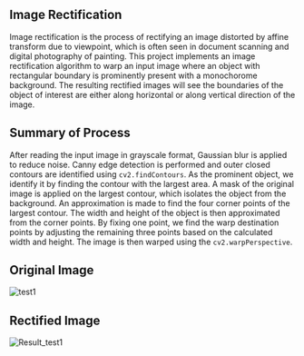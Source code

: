 ## Image Rectification

Image rectification is the process of rectifying an image distorted by affine transform due to viewpoint, which is often seen in document scanning and digital photography of painting. 
This project implements an image rectification algorithm to warp an input image where an object with rectangular boundary is prominently present with a monochorome background.
The resulting rectified images will see the boundaries of the object of interest are either along horizontal or along vertical direction of the image.

## Summary of Process

After reading the input image in grayscale format, Gaussian blur is applied to reduce noise.
Canny edge detection is performed and outer closed contours are identified using `cv2.findContours`.
As the prominent object, we identify it by finding the contour with the largest area.
A mask of the original image is applied on the largest contour, which isolates the object from the background.
An approximation is made to find the four corner points of the largest contour.
The width and height of the object is then approximated from the corner points.
By fixing one point, we find the warp destination points by adjusting the remaining three points based on the calculated width and height.
The image is then warped using the `cv2.warpPerspective`.
## Original Image

![test1](https://github.com/krusagl/image_rectification/assets/145128319/f12701f5-842d-48c4-b8a8-ed1ec8d5a6de)

## Rectified Image

![Result_test1](https://github.com/krusagl/image_rectification/assets/145128319/6a2380d8-0919-4e05-9189-bc286ba1346c)
